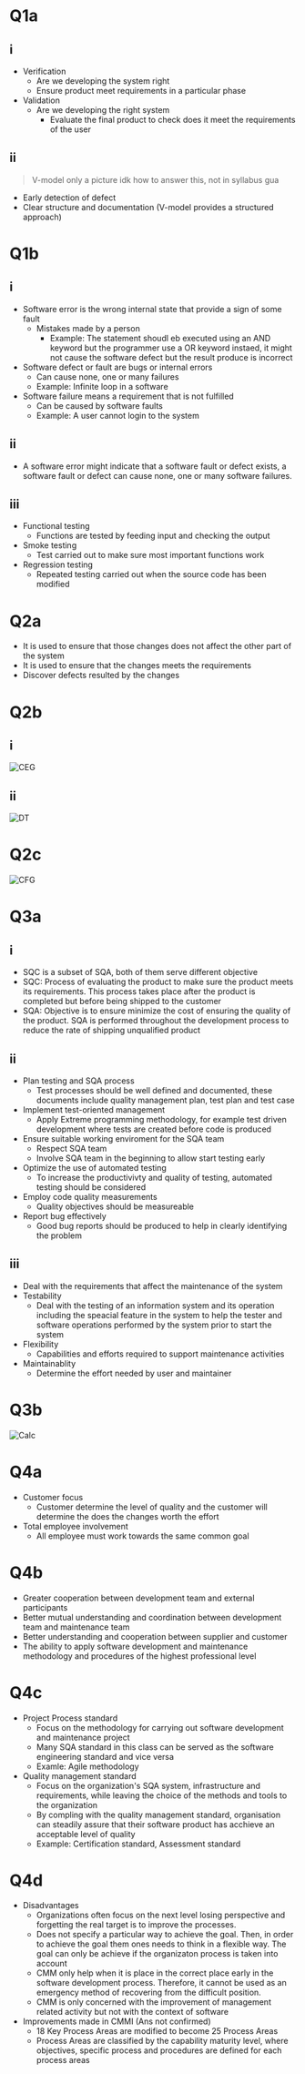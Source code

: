 # Q1a
## i
- Verification
  - Are we developing the system right
  - Ensure product meet requirements in a particular phase
- Validation
  - Are we developing the right system
	- Evaluate the final product to check does it meet the requirements of the user

## ii
> V-model only a picture idk how to answer this, not in syllabus gua
- Early detection of defect
- Clear structure and documentation (V-model provides a structured approach)

# Q1b
## i
- Software error is the wrong internal state that provide a sign of some fault
  - Mistakes made by a person
	- Example: The statement shoudl eb executed using an AND keyword but the programmer use a OR keyword instaed, it might not cause the software defect but the result produce is incorrect
- Software defect or fault are bugs or internal errors
  - Can cause none, one or many failures
  - Example: Infinite loop in a software
- Software failure means a requirement that is not fulfilled
  - Can be caused by software faults
  - Example: A user cannot login to the system

## ii
- A software error might indicate that a software fault or defect exists, a software fault or defect can cause none, one or many software failures.

## iii
- Functional testing
  - Functions are tested by feeding input and checking the output
- Smoke testing
  - Test carried out to make sure most important functions work
- Regression testing
  - Repeated testing carried out when the source code has been modified
  
# Q2a
- It is used to ensure that those changes does not affect the other part of the system
- It is used to ensure that the changes meets the requirements
- Discover defects resulted by the changes

# Q2b
## i
![CEG](./res/ceg2.jpg)

## ii
![DT](./res/dt2.jpg)

# Q2c
![CFG](./res/cfg2.jpg)

# Q3a
## i
- SQC is a subset of SQA, both of them serve different objective
- SQC: Process of evaluating the product to make sure the product meets its requirements. This process takes place after the product is completed but before being shipped to the customer
- SQA: Objective is to ensure minimize the cost of ensuring the quality of the product. SQA is performed throughout the development process to reduce the rate of shipping unqualified product

## ii
- Plan testing and SQA process
  - Test processes should be well defined and documented, these documents include quality management plan, test plan and test case
- Implement test-oriented management
  - Apply Extreme programming methodology, for example test driven development where tests are created before code is produced
- Ensure suitable working enviroment for the SQA team
  - Respect SQA team
  - Involve SQA team in the beginning to allow start testing early
- Optimize the use of automated testing
  - To increase the productivivty and quality of testing, automated testing should be considered
- Employ code quality measurements
  - Quality objectives should be measureable
- Report bug effectively
  - Good bug reports should be produced to help in clearly identifying the problem

## iii
- Deal with the requirements that affect the maintenance of the system
- Testability
  - Deal with the testing of an information system and its operation including the speacial feature in the system to help the tester and software operations performed by the system prior to start the system
- Flexibility
  - Capabilities and efforts required to support maintenance activities
- Maintainablity
  - Determine the effort needed by user and maintainer

# Q3b
![Calc](./res/calc.jpg)

# Q4a
- Customer focus
  - Customer determine the level of quality and the customer will determine the does the changes worth the effort
- Total employee involvement
  - All employee must work towards the same common goal

# Q4b
- Greater cooperation between development team and external participants
- Better mutual understanding and coordination between development team and maintenance team
- Better understanding and cooperation between supplier and customer
- The ability to apply software development and maintenance methodology and procedures of the highest professional level

# Q4c
- Project Process standard
  - Focus on the methodology for carrying out software development and maintenance project
  - Many SQA standard in this class can be served as the software engineering standard and vice versa
  - Examle: Agile methodology
- Quality management standard
  - Focus on the organization's SQA system, infrastructure and requirements, while leaving the choice of the methods and tools to the organization
  - By compling with the quality management standard, organisation can steadily assure that their software product has acchieve an acceptable level of quality 
  - Example: Certification standard, Assessment standard

# Q4d
- Disadvantages
  - Organizations often focus on the next level losing perspective and forgetting the real target is to improve the processes.
  - Does not specify a particular way to achieve the goal. Then, in order to achieve the goal them ones needs to think in a flexible way. The goal can only be achieve if the organizaton process is taken into account
  - CMM only help when it is place in the correct place early in the software development process. Therefore, it cannot be used as an emergency method of recovering from the difficult position.
  - CMM is only concerned with the improvement of management related activity but not with the context of software
- Improvements made in CMMI (Ans not confirmed)
  - 18 Key Process Areas are modified to become 25 Process Areas
  - Process Areas are classified by the capability maturity level, where objectives, specific process and procedures are defined for each process areas
